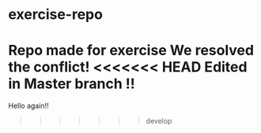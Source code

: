 # exercise-repo
Repo made for exercise
We resolved the conflict!
<<<<<<< HEAD
Edited in Master branch !!
=======
Hello again!!
>>>>>>> develop

